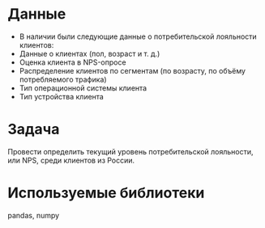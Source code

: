 # Данные
- В наличии были следующие данные о потребительской лояльности клиентов:
- Данные о клиентах (пол, возраст и т. д.)
- Оценка клиента в NPS-опросе
- Распределение клиентов по сегментам (по возрасту, по объёму потребляемого трафика)
- Тип операционной системы клиента
- Тип устройства клиента

# Задача
Провести определить текущий уровень потребительской лояльности, или NPS, среди клиентов из России. 

# Используемые библиотеки
pandas, numpy

